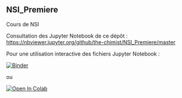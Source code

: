 ## NSI_Premiere
Cours de NSI

Consultation des Jupyter Notebook de ce dépôt :
https://nbviewer.jupyter.org/github/the-chimist/NSI_Premiere/master

Pour une utilisation interactive des fichiers Jupyter Notebook :

[![Binder](https://mybinder.org/badge_logo.svg)](https://mybinder.org/v2/gh/the-chimist/NSI_Premiere/master)

ou

[![Open In Colab](https://colab.research.google.com/assets/colab-badge.svg)](https://colab.research.google.com/github.com/the-chimist/NSI_Premiere/)

